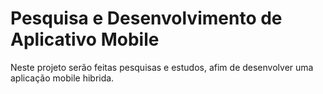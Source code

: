 # Pesquisa e Desenvolvimento de Aplicativo Mobile

Neste projeto serão feitas pesquisas e estudos, afim de desenvolver uma aplicação mobile hibrida.
